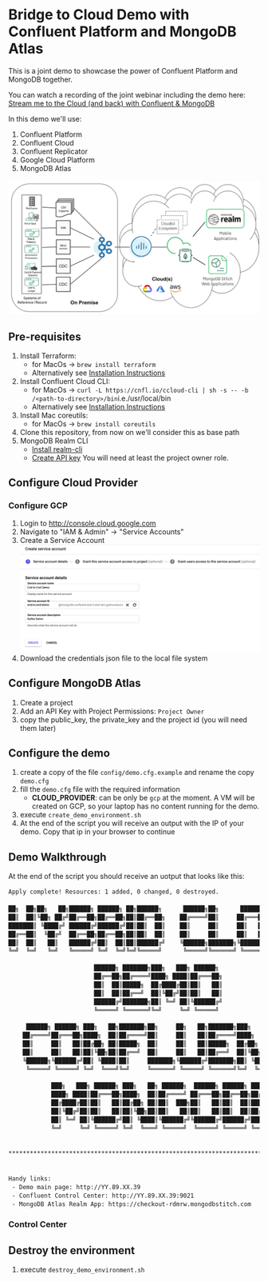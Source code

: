 # Bridge to Cloud Demo with Confluent Platform and MongoDB Atlas
This is a joint demo to showcase the power of Confluent Platform and MongoDB together.

You can watch a recording of the joint webinar including the demo here: [Stream me to the Cloud (and back) with Confluent & MongoDB](https://www.mongodb.com/presentations/stream-me-to-the-cloud-and-back)

In this demo we'll use:
1. Confluent Platform
1. Confluent Cloud
1. Confluent Replicator
1. Google Cloud Platform
1. MongoDB Atlas


![Diagram of what's being built with the Bridge to Cloud Demo](docs/resources/images/architecture.png)

## Pre-requisites
1. Install Terraform:
   - for MacOs -> `brew install terraform`
   - Alternatively see [Installation Instructions](https://learn.hashicorp.com/terraform/getting-started/install.html)
1. Install Confluent Cloud CLI:
   - for MacOs -> `curl -L https://cnfl.io/ccloud-cli | sh -s -- -b /<path-to-directory>/bin`i.e./usr/local/bin
   - Alternatively see [Installation Instructions](https://docs.confluent.io/current/cloud/cli/install.html)
1. Install Mac coreutils:
   - for MacOs -> `brew install coreutils`
1. Clone this repository, from now on we'll consider this as base path
1. MongoDB Realm CLI
   - [Install realm-cli](https://docs.mongodb.com/realm/deploy/realm-cli-reference/#installation)
   - [Create API key](https://docs.atlas.mongodb.com/configure-api-access/#programmatic-api-keys) You will need at least the project owner role.

## Configure Cloud Provider

### Configure GCP

1. Login to http://console.cloud.google.com
2. Navigate to "IAM & Admin" -> "Service Accounts"
3. Create a Service Account
   ![GCP Service Account](docs/resources/images/gcp_serviceaccount.png)
4. Download the credentials json file to the local file system

## Configure MongoDB Atlas
1. Create a project
1. Add an API Key with Project Permissions: `Project Owner`
1. copy the public_key, the private_key and the project id (you will need them later)


## Configure the demo
1. create a copy of the file `config/demo.cfg.example` and rename the copy `demo.cfg`
1. fill the `demo.cfg` file with the required information
   - **CLOUD_PROVIDER**: can be only be `gcp` at the moment. A VM will be created on GCP, so your laptop has no content running for the demo.
1. execute `create_demo_environment.sh`
1. At the end of the script you will receive an output with the IP of your demo. Copy that ip in your browser to continue

## Demo Walkthrough
At the end of the script you should receive an uotput that looks like this:

```bash
Apply complete! Resources: 1 added, 0 changed, 0 destroyed.
                                                                                              
██╗  ██╗██╗   ██╗██████╗ ██████╗ ██╗██████╗      ██████╗██╗      ██████╗ ██╗   ██╗██████╗  
██║  ██║╚██╗ ██╔╝██╔══██╗██╔══██╗██║██╔══██╗    ██╔════╝██║     ██╔═══██╗██║   ██║██╔══██╗ 
███████║ ╚████╔╝ ██████╔╝██████╔╝██║██║  ██║    ██║     ██║     ██║   ██║██║   ██║██║  ██║ 
██╔══██║  ╚██╔╝  ██╔══██╗██╔══██╗██║██║  ██║    ██║     ██║     ██║   ██║██║   ██║██║  ██║ 
██║  ██║   ██║   ██████╔╝██║  ██║██║██████╔╝    ╚██████╗███████╗╚██████╔╝╚██████╔╝██████╔╝ 
╚═╝  ╚═╝   ╚═╝   ╚═════╝ ╚═╝  ╚═╝╚═╝╚═════╝      ╚═════╝╚══════╝ ╚═════╝  ╚═════╝ ╚═════╝  
                                                                                           
                        ██████╗ ███████╗███╗   ███╗ ██████╗                                
                        ██╔══██╗██╔════╝████╗ ████║██╔═══██╗                               
                        ██║  ██║█████╗  ██╔████╔██║██║   ██║                               
                        ██║  ██║██╔══╝  ██║╚██╔╝██║██║   ██║                               
                        ██████╔╝███████╗██║ ╚═╝ ██║╚██████╔╝                               
                        ╚═════╝ ╚══════╝╚═╝     ╚═╝ ╚═════╝                                
                                                                                           
     ██████╗ ██████╗ ███╗   ██╗███████╗██╗     ██╗   ██╗███████╗███╗   ██╗████████╗        
    ██╔════╝██╔═══██╗████╗  ██║██╔════╝██║     ██║   ██║██╔════╝████╗  ██║╚══██╔══╝        
    ██║     ██║   ██║██╔██╗ ██║█████╗  ██║     ██║   ██║█████╗  ██╔██╗ ██║   ██║           
    ██║     ██║   ██║██║╚██╗██║██╔══╝  ██║     ██║   ██║██╔══╝  ██║╚██╗██║   ██║           
    ╚██████╗╚██████╔╝██║ ╚████║██║     ███████╗╚██████╔╝███████╗██║ ╚████║   ██║           
     ╚═════╝ ╚═════╝ ╚═╝  ╚═══╝╚═╝     ╚══════╝ ╚═════╝ ╚══════╝╚═╝  ╚═══╝   ╚═╝           
                                                                                           
            ███╗   ███╗ ██████╗ ███╗   ██╗ ██████╗  ██████╗ ██████╗ ██████╗                
            ████╗ ████║██╔═══██╗████╗  ██║██╔════╝ ██╔═══██╗██╔══██╗██╔══██╗               
            ██╔████╔██║██║   ██║██╔██╗ ██║██║  ███╗██║   ██║██║  ██║██████╔╝               
            ██║╚██╔╝██║██║   ██║██║╚██╗██║██║   ██║██║   ██║██║  ██║██╔══██╗               
            ██║ ╚═╝ ██║╚██████╔╝██║ ╚████║╚██████╔╝╚██████╔╝██████╔╝██████╔╝               
            ╚═╝     ╚═╝ ╚═════╝ ╚═╝  ╚═══╝ ╚═════╝  ╚═════╝ ╚═════╝ ╚═════╝                
                                                                                           
                                                                                           
*******************************************************************************************
 
 
Handy links: 
 - Demo main page: http://YY.89.XX.39 
 - Confluent Control Center: http://YY.89.XX.39:9021
 - MongoDB Atlas Realm App: https://checkout-rdmrw.mongodbstitch.com
```

### Control Center


## Destroy the environment
1. execute `destroy_demo_environment.sh`